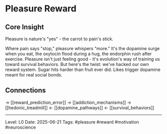 # Pleasure Reward

## Core Insight
Pleasure is nature's "yes" - the carrot to pain's stick.

Where pain says "stop," pleasure whispers "more." It's the dopamine surge when you eat, the oxytocin flood during a hug, the endorphin rush after exercise. Pleasure isn't just feeling good - it's evolution's way of training us toward survival behaviors. But here's the twist: we've hacked our own reward system. Sugar hits harder than fruit ever did. Likes trigger dopamine meant for real social bonds.

## Connections
→ [[reward_prediction_error]]
→ [[addiction_mechanisms]]
→ [[hedonic_treadmill]]
← [[dopamine_pathways]]
← [[survival_behaviors]]

---
Level: L0
Date: 2025-06-21
Tags: #pleasure #reward #motivation #neuroscience